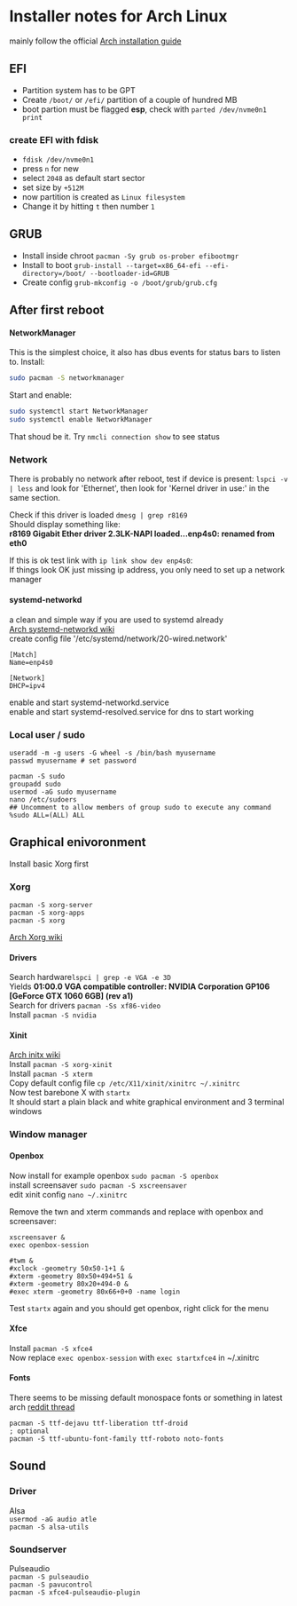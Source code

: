 # Installer notes for Arch Linux

mainly follow the official [Arch installation guide](https://wiki.archlinux.org/index.php/installation_guide)

## EFI
- Partition system has to be GPT
- Create `/boot/` or `/efi/` partition of a couple of hundred MB
- boot partion must be flagged **esp**, check with ```parted /dev/nvme0n1 print```

### create EFI with fdisk
- `fdisk /dev/nvme0n1`
- press `n` for new
- select `2048` as default start sector
- set size by `+512M`
- now partition is created as `Linux filesystem`
- Change it by hitting `t` then number `1`

## GRUB
- Install inside chroot ```pacman -Sy grub os-prober efibootmgr```
- Install to boot ```grub-install --target=x86_64-efi --efi-directory=/boot/ --bootloader-id=GRUB```
- Create config ```grub-mkconfig -o /boot/grub/grub.cfg```

## After first reboot
#### NetworkManager
This is the simplest choice, it also has dbus events for status bars to listen to.
Install:
```sh
sudo pacman -S networkmanager
```
Start and enable:
```sh
sudo systemctl start NetworkManager
sudo systemctl enable NetworkManager
```
That shoud be it. Try `nmcli connection show` to see status
### Network
There is probably no network after reboot, test if device is present: ```lspci -v | less``` and look for 'Ethernet', then look for 'Kernel driver in use:' in the same section.

Check if this driver is loaded ```dmesg | grep r8169```  
Should display something like:  
**r8169 Gigabit Ether driver 2.3LK-NAPI loaded...enp4s0: renamed from eth0**  

If this is ok test link with ```ip link show dev enp4s0```:  
If things look OK just missing ip address, you only need to set up a network manager
#### systemd-networkd
a clean and simple way if you are used to systemd already  
[Arch systemd-networkd wiki](https://wiki.archlinux.org/index.php/Systemd-networkd)  
create config file '/etc/systemd/network/20-wired.network'  

````
[Match]
Name=enp4s0

[Network]
DHCP=ipv4
````
enable and start systemd-networkd.service  
enable and start systemd-resolved.service for dns to start working

### Local user / sudo
````
useradd -m -g users -G wheel -s /bin/bash myusername
passwd myusername # set password

pacman -S sudo
groupadd sudo
usermod -aG sudo myusername
nano /etc/sudoers
## Uncomment to allow members of group sudo to execute any command
%sudo ALL=(ALL) ALL
````

## Graphical enivoronment
Install basic Xorg first

### Xorg
````
pacman -S xorg-server
pacman -S xorg-apps
pacman -S xorg
````
[Arch Xorg wiki](https://wiki.archlinux.org/index.php/xorg)

#### Drivers
Search hardware```lspci | grep -e VGA -e 3D```  
Yields **01:00.0 VGA compatible controller: NVIDIA Corporation GP106 [GeForce GTX 1060 6GB] (rev a1)**  
Search for drivers ```pacman -Ss xf86-video```  
Install ```pacman -S nvidia```

#### Xinit
[Arch initx wiki](https://wiki.archlinux.org/index.php/Xinit)  
Install ```pacman -S xorg-xinit```  
Install ```pacman -S xterm```  
Copy default config file ```cp /etc/X11/xinit/xinitrc ~/.xinitrc```  
Now test barebone X with ```startx```  
It should start a plain black and white graphical environment and 3 terminal windows  

### Window manager
#### Openbox
Now install for example openbox ```sudo pacman -S openbox```  
install screensaver ```sudo pacman -S xscreensaver ```  
edit xinit config ```nano ~/.xinitrc```  

Remove the twn and xterm commands and replace with openbox and screensaver:
````
xscreensaver &
exec openbox-session

#twm &
#xclock -geometry 50x50-1+1 &
#xterm -geometry 80x50+494+51 &
#xterm -geometry 80x20+494-0 &
#exec xterm -geometry 80x66+0+0 -name login
````

Test ```startx``` again and you should get openbox, right click for the menu  

#### Xfce
Install ```pacman -S xfce4```  
Now replace ```exec openbox-session``` with ```exec startxfce4``` in ~/.xinitrc  

#### Fonts
There seems to be missing default monospace fonts or something in latest arch [reddit thread](https://www.reddit.com/r/linuxquestions/comments/86vsm9/letter_overlaping_in_xfce_terminal_with_monospace/dw8mvho/)  
````
pacman -S ttf-dejavu ttf-liberation ttf-droid
; optional
pacman -S ttf-ubuntu-font-family ttf-roboto noto-fonts
````
## Sound
### Driver
Alsa  
```usermod -aG audio atle```  
```pacman -S alsa-utils```  

### Soundserver
Pulseaudio  
```pacman -S pulseaudio```  
```pacman -S pavucontrol```  
```pacman -S xfce4-pulseaudio-plugin```  
